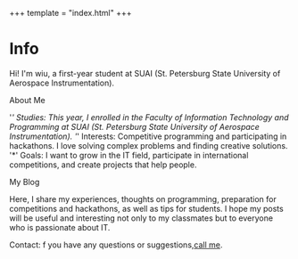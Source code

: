 +++
template = "index.html"
+++

# Info

Hi! I'm wiu, a first-year student at SUAI (St. Petersburg State University of Aerospace Instrumentation).

About Me

'*' Studies: This year, I enrolled in the Faculty of Information Technology and Programming at SUAI (St. Petersburg State University of Aerospace Instrumentation).
'*' Interests: Competitive programming and participating in hackathons. I love solving complex problems and finding creative solutions.
'*' Goals: I want to grow in the IT field, participate in international competitions, and create projects that help people.

My Blog

Here, I share my experiences, thoughts on programming, preparation for competitions and hackathons, as well as tips for students. I hope my posts will be useful and interesting not only to my classmates but to everyone who is passionate about IT.

Contact: f you have any questions or suggestions,[call me](tel:+78887779999).
